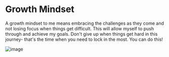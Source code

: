# Growth Mindset

A growth mindset to me means embracing the challenges as they come and not losing focus when things get difficult.  This will allow myself to push through and achieve my goals. Don't give up when things get hard in this journey- that's the time when you need to lock in the most.  You can do this! 

![image](https://i.pinimg.com/564x/47/fc/ec/47fceccc2fb6a284f6f546ed5250eec8.jpg)